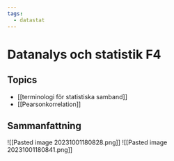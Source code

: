 ```yaml
---
tags:
  - datastat
---
```

# Datanalys och statistik F4

## Topics
- [[terminologi för statistiska samband]]
- [[Pearsonkorrelation]]

## Sammanfattning
![[Pasted image 20231001180828.png]]
![[Pasted image 20231001180841.png]]

